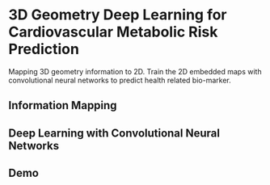 # 3D Geometry Deep Learning for Cardiovascular Metabolic Risk Prediction
Mapping 3D geometry information to 2D. Train the 2D embedded maps with convolutional neural networks to predict health related bio-marker.  

## Information Mapping

## Deep Learning with Convolutional Neural Networks

## Demo
